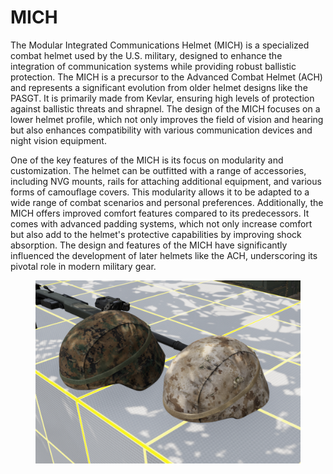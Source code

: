 # MICH

The Modular Integrated Communications Helmet (MICH) is a specialized combat helmet used by the U.S. military, designed to enhance the integration of communication systems while providing robust ballistic protection. The MICH is a precursor to the Advanced Combat Helmet (ACH) and represents a significant evolution from older helmet designs like the PASGT. It is primarily made from Kevlar, ensuring high levels of protection against ballistic threats and shrapnel. The design of the MICH focuses on a lower helmet profile, which not only improves the field of vision and hearing but also enhances compatibility with various communication devices and night vision equipment.

One of the key features of the MICH is its focus on modularity and customization. The helmet can be outfitted with a range of accessories, including NVG mounts, rails for attaching additional equipment, and various forms of camouflage covers. This modularity allows it to be adapted to a wide range of combat scenarios and personal preferences. Additionally, the MICH offers improved comfort features compared to its predecessors. It comes with advanced padding systems, which not only increase comfort but also add to the helmet's protective capabilities by improving shock absorption. The design and features of the MICH have significantly influenced the development of later helmets like the ACH, underscoring its pivotal role in modern military gear.

<figure><img src="../../../../../.gitbook/assets/image (1) (1).png" alt=""><figcaption></figcaption></figure>
